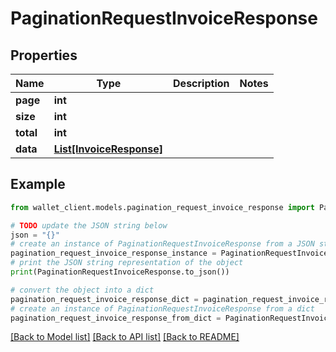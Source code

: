 # PaginationRequestInvoiceResponse


## Properties

Name | Type | Description | Notes
------------ | ------------- | ------------- | -------------
**page** | **int** |  | 
**size** | **int** |  | 
**total** | **int** |  | 
**data** | [**List[InvoiceResponse]**](InvoiceResponse.md) |  | 

## Example

```python
from wallet_client.models.pagination_request_invoice_response import PaginationRequestInvoiceResponse

# TODO update the JSON string below
json = "{}"
# create an instance of PaginationRequestInvoiceResponse from a JSON string
pagination_request_invoice_response_instance = PaginationRequestInvoiceResponse.from_json(json)
# print the JSON string representation of the object
print(PaginationRequestInvoiceResponse.to_json())

# convert the object into a dict
pagination_request_invoice_response_dict = pagination_request_invoice_response_instance.to_dict()
# create an instance of PaginationRequestInvoiceResponse from a dict
pagination_request_invoice_response_from_dict = PaginationRequestInvoiceResponse.from_dict(pagination_request_invoice_response_dict)
```
[[Back to Model list]](../README.md#documentation-for-models) [[Back to API list]](../README.md#documentation-for-api-endpoints) [[Back to README]](../README.md)


